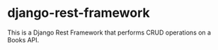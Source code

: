 # django-rest-framework
This is a Django Rest Framework that performs CRUD operations on a Books API.
